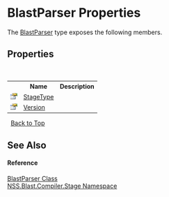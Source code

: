 # BlastParser Properties
 

The <a href="T_NSS_Blast_Compiler_Stage_BlastParser">BlastParser</a> type exposes the following members.


## Properties
&nbsp;<table><tr><th></th><th>Name</th><th>Description</th></tr><tr><td>![Public property](media/pubproperty.gif "Public property")</td><td><a href="P_NSS_Blast_Compiler_Stage_BlastParser_StageType">StageType</a></td><td /></tr><tr><td>![Public property](media/pubproperty.gif "Public property")</td><td><a href="P_NSS_Blast_Compiler_Stage_BlastParser_Version">Version</a></td><td /></tr></table>&nbsp;
<a href="#blastparser-properties">Back to Top</a>

## See Also


#### Reference
<a href="T_NSS_Blast_Compiler_Stage_BlastParser">BlastParser Class</a><br /><a href="N_NSS_Blast_Compiler_Stage">NSS.Blast.Compiler.Stage Namespace</a><br />